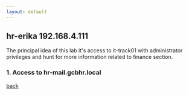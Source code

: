 ```yaml
---
layout: default
---
```


## hr-erika 192.168.4.111

The principal idea of this lab it's access to it-track01 with administrator privileges and hunt for more information related to finance section. 


### 1. Access to hr-mail.gcbhr.local 



[back](./section4.html)

